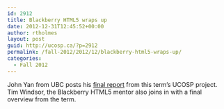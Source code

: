 ```yaml
---
id: 2912
title: Blackberry HTML5 wraps up
date: 2012-12-31T12:45:52+00:00
author: rtholmes
layout: post
guid: http://ucosp.ca/?p=2912
permalink: /fall-2012/2012/12/blackberry-html5-wraps-up/
categories:
  - Fall 2012
---
```

John Yan from UBC posts his [final report](http://devblog.blackberry.com/2012/12/ucosp-end-of-term-results-part-2/) from this term&#8217;s UCOSP project. Tim Windsor, the Blackberry HTML5 mentor also joins in with a final overview from the term.